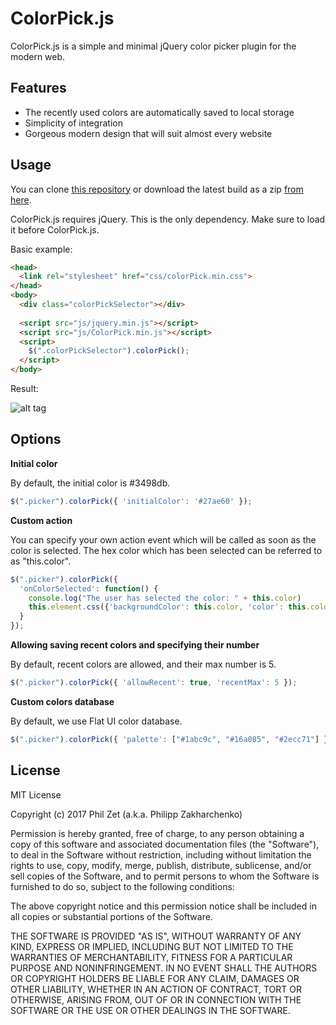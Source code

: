 # ColorPick.js

ColorPick.js is a simple and minimal jQuery color picker plugin for the modern web.

## Features

* The recently used colors are automatically saved to local storage
* Simplicity of integration
* Gorgeous modern design that will suit almost every website

## Usage

You can clone [this repository](https://github.com/philzet/ColorPick.js) or download the latest build as a zip [from here](http://github.com/philzet/ColorPick.js/zipball/master).

ColorPick.js requires jQuery. This is the only dependency. Make sure to load it before ColorPick.js.

Basic example:

```html
<head>
  <link rel="stylesheet" href="css/colorPick.min.css">
</head>
<body>
  <div class="colorPickSelector"></div>
  
  <script src="js/jquery.min.js"></script>
  <script src="js/ColorPick.min.js"></script>
  <script>
    $(".colorPickSelector").colorPick();
  </script>
</body>
```

Result:

![alt tag](https://raw.githubusercontent.com/philzet/ColorPick.js/master/demo/screenshot.png?token=ALMWaIz-dwolfOXaNQN_dKqgIH5vLglNks5YjJj9wA%3D%3D)

## Options

**Initial color**

By default, the initial color is #3498db.

```javascript
$(".picker").colorPick({ 'initialColor': '#27ae60' });
```

**Custom action**

You can specify your own action event which will be called as soon as the color is selected. 
The hex color which has been selected can be referred to as "this.color".

```javascript
$(".picker").colorPick({ 
  'onColorSelected': function() {
    console.log("The user has selected the color: " + this.color)
    this.element.css({'backgroundColor': this.color, 'color': this.color});
  } 
});
```

**Allowing saving recent colors and specifying their number**

By default, recent colors are allowed, and their max number is 5.

```javascript
$(".picker").colorPick({ 'allowRecent': true, 'recentMax': 5 });
```

**Custom colors database**

By default, we use Flat UI color database.

```javascript
$(".picker").colorPick({ 'palette': ["#1abc9c", "#16a085", "#2ecc71"] });
```

## License

MIT License

Copyright (c) 2017 Phil Zet (a.k.a. Philipp Zakharchenko)

Permission is hereby granted, free of charge, to any person obtaining a copy
of this software and associated documentation files (the "Software"), to deal
in the Software without restriction, including without limitation the rights
to use, copy, modify, merge, publish, distribute, sublicense, and/or sell
copies of the Software, and to permit persons to whom the Software is
furnished to do so, subject to the following conditions:

The above copyright notice and this permission notice shall be included in all
copies or substantial portions of the Software.

THE SOFTWARE IS PROVIDED "AS IS", WITHOUT WARRANTY OF ANY KIND, EXPRESS OR
IMPLIED, INCLUDING BUT NOT LIMITED TO THE WARRANTIES OF MERCHANTABILITY,
FITNESS FOR A PARTICULAR PURPOSE AND NONINFRINGEMENT. IN NO EVENT SHALL THE
AUTHORS OR COPYRIGHT HOLDERS BE LIABLE FOR ANY CLAIM, DAMAGES OR OTHER
LIABILITY, WHETHER IN AN ACTION OF CONTRACT, TORT OR OTHERWISE, ARISING FROM,
OUT OF OR IN CONNECTION WITH THE SOFTWARE OR THE USE OR OTHER DEALINGS IN THE
SOFTWARE.

